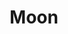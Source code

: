 ---
title: Moon
date: 
draft: false

# descripcion
description : Luna

materials: Plata 925

color: Cristal

dimensions: 3cm (largo)

code: 01-10-0069

type: "Aros"

categories: []

price: $3.470,00

# Images
# first image will be shown in the product page
images:
  # - image: "images/path_to_image"
  # La ubicacion de las imagenes es imagenes/Aros/Aros.Cristal Swarovski/01-10-0069-moon
  - image: "./images/aros/cristal_swarovski/01-10-0069-luna_a.JPG"
  - image: "./images/aros/cristal_swarovski/01-10-0069-luna_b.JPG"
---